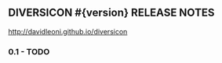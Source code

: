 
DIVERSICON #{version} RELEASE NOTES
-----------------------------------

http://davidleoni.github.io/diversicon  


### 0.1 - TODO  



